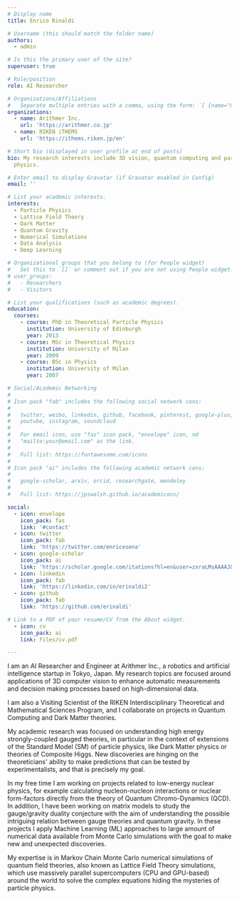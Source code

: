 ```yaml
---
# Display name
title: Enrico Rinaldi

# Username (this should match the folder name)
authors:
  - admin

# Is this the primary user of the site?
superuser: true

# Role/position
role: AI Researcher

# Organizations/Affiliations
#   Separate multiple entries with a comma, using the form: `[ {name="Org1", url=""}, {name="Org2", url=""} ]`.
organizations:
  - name: Arithmer Inc.
    url: 'https://arithmer.co.jp'
  - name: RIKEN iTHEMS
    url: 'https://ithems.riken.jp/en'

# Short bio (displayed in user profile at end of posts)
bio: My research interests include 3D vision, quantum computing and particle
  physics.

# Enter email to display Gravatar (if Gravatar enabled in Config)
email: ''

# List your academic interests.
interests:
  - Particle Physics
  - Lattice Field Theory
  - Dark Matter
  - Quantum Gravity
  - Numerical Simulations
  - Data Analysis
  - Deep Learning

# Organizational groups that you belong to (for People widget)
#   Set this to `[]` or comment out if you are not using People widget.
# user_groups:
#   - Researchers
#   - Visitors

# List your qualifications (such as academic degrees).
education:
  courses:
    - course: PhD in Theoretical Particle Physics
      institution: University of Edinburgh
      year: 2013
    - course: MSc in Theoretical Physics
      institution: University of Milan
      year: 2009
    - course: BSc in Physics
      institution: University of Milan
      year: 2007

# Social/Academic Networking
#
# Icon pack "fab" includes the following social network cons:
#
#   twitter, weibo, linkedin, github, facebook, pinterest, google-plus,
#   youtube, instagram, soundcloud
#
#   For email icon, use "fas" icon pack, "envelope" icon, nd
#   "mailto:your@email.com" as the link.
#
#   Full list: https://fontawesome.com/icons
#
# Icon pack "ai" includes the following academic network cons:
#
#   google-scholar, arxiv, orcid, researchgate, mendeley
#
#   Full list: https://jpswalsh.github.io/academicons/

social:
  - icon: envelope
    icon_pack: fas
    link: '#contact'
  - icon: twitter
    icon_pack: fab
    link: 'https://twitter.com/enricesena'
  - icon: google-scholar
    icon_pack: ai
    link: 'https://scholar.google.com/itations?hl=en&user=zxraLMsAAAAJ&authuser=2'
  - icon: linkedin
    icon_pack: fab
    link: 'https://linkedin.com/in/erinaldi2'
  - icon: github
    icon_pack: fab
    link: 'https://github.com/erinaldi'

# Link to a PDF of your resume/CV from the About widget.
  - icon: cv
    icon_pack: ai
    link: files/cv.pdf

---
```


I am an AI Researcher and Engineer at Arithmer Inc., a robotics and artificial intelligence startup in Tokyo, Japan.
My research topics are focused around applications of 3D computer vision to enhance automatic measurements and decision making processes based on high-dimensional data.

I am also a Visiting Scientist of the RIKEN Interdisciplinary Theoretical and Mathematical Sciences Program, and I collaborate on projects in Quantum Computing and Dark Matter theories.

My academic research was focused on understanding high energy strongly-coupled gauged theories, in particular in the context of extensions of the Standard Model (SM) of particle physics, like Dark Matter physics or theories of Composite Higgs.
New discoveries are hinging on the theoreticians' ability to make predictions that can be tested by experimentalists, and that is precisely my goal.

In my free time I am working on projects related to low-energy nuclear physics, for example calculating nucleon-nucleon interactions or nuclear form-factors directly from the theory of Quantum Chromo-Dynamics (QCD). In addition, I have been working on matrix models to study the gauge/gravity duality conjecture with the aim of understanding the possible intriguing relation between gauge theories and quantum gravity. In these projects I apply Machine Learning (ML) approaches to large amount of numerical data available from Monte Carlo simulations with the goal to make new and unexpected discoveries.

My expertise is in Markov Chain Monte Carlo numerical simulations of quantum field theories, also known as Lattice Field Theory simulations, which use massively parallel supercomputers (CPU and GPU-based) around the world to solve the complex equations hiding the mysteries of particle physics.
